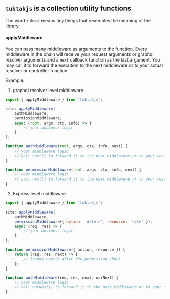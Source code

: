 ## `tuktakjs` is a collection utility functions

The word `tuktak` means tiny things that resembles the meaning of the library.

#### applyMiddleware

You can pass many middleware as arguments to the function. Every middleware in the chain will receive your request arguments or graphql resolver arguments and a `next` callback function as the last argument. You may call it to forward the execution to the next middleware or to your actual resolver or controller function.

Example:

1. graphql resolver level middleware

```js
import { applyMiddleware } from 'tuktakjs';

site: applyMiddleware(
    authMiddleware,
    permissionMiddleware,
    async (root, args, ctx, info) => {
        // your business logic
    }
);

function authMiddleware(root, args, ctx, info, next) {
    // your middleware logic
    // call next() to forward it to the next middleware or to your resolver
}

function permissionMiddleware(root, args, ctx, info, next) {
    // your middleware logic
    // call next() to forward it to the next middleware or to your resolver
}
```

2. Express level middleware

```js
import { applyMiddleware } from 'tuktakjs';

site: applyMiddleware(
    authMiddleware,
    permissionMiddleware({ action: 'delete', resource: 'site' }),
    async (req, res) => {
        // your business logic
    }
);

function permissionMiddleware({ action, resource }) {
    return (req, res, next) => {
        // invoke next() after the permission check
    };
}

function authMiddleware(req, res, next, ourNext) {
    // your middleware logic
    // call ourNext() to forward it to the next middleware or to your controller
}
```
